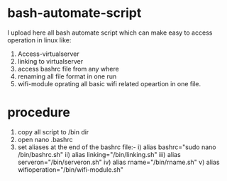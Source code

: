 # bash-automate-script

I upload here all bash automate script which can make easy to access operation in linux like:
1. Access-virtualserver
2. linking to virtualserver
3. access bashrc file from any where
4. renaming all file format in one run 
5. wifi-module oprating all basic wifi related opeartion in one file. 

# procedure

1. copy all script to /bin dir
2. open nano .bashrc
3. set aliases at the end of the bashrc file:-
   i)   alias bashrc="sudo nano /bin/bashrc.sh"
   ii)  alias linking="/bin/linking.sh"
   iii) alias serveron="/bin/serveron.sh"
   iv)  alias   rname="/bin/rname.sh"
   v)   alias  wifioperation="/bin/wifi-module.sh"
